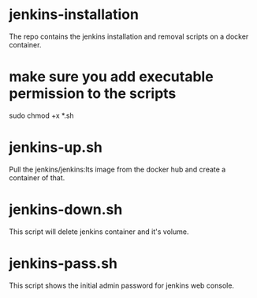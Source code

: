 # jenkins-installation
The repo contains the jenkins installation and removal scripts on a docker container.

# make sure you add executable permission to the scripts
sudo chmod +x *.sh

# jenkins-up.sh
Pull the jenkins/jenkins:lts image from the docker hub and create a container of that.

# jenkins-down.sh
This script will delete jenkins container and it's volume.

# jenkins-pass.sh
This script shows the initial admin password for jenkins web console.
